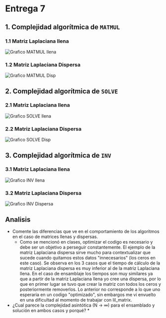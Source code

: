 # Entrega 7

## 1. Complejidad algorítmica de `MATMUL`
   ### 1.1 Matriz Laplaciana llena
   ![Grafico MATMUL llena](https://user-images.githubusercontent.com/43649125/90902601-b63ad880-e39a-11ea-98fb-9c1230250c35.png)
   ### 1.2 Matriz Laplaciana Dispersa
   ![Grafico MATMUL Disp](https://user-images.githubusercontent.com/43649125/90902612-baff8c80-e39a-11ea-9973-1ff6f040edd0.png)

## 2. Complejidad algorítmica de `SOLVE`
   ### 2.1 Matriz Laplaciana llena
  ![Grafico SOLVE llena](https://user-images.githubusercontent.com/43649125/90902627-c05cd700-e39a-11ea-937c-80bfd3bf1e27.png)
   ### 2.2 Matriz Laplaciana Dispersa
  ![Grafico SOLVE Disp](https://user-images.githubusercontent.com/43649125/90902638-c3f05e00-e39a-11ea-9fdb-0fbb2bbd3641.png)

## 3. Complejidad algorítmica de `INV`
   ### 3.1 Matriz Laplaciana llena
  ![Grafico INV llena](https://user-images.githubusercontent.com/43649125/90902655-c81c7b80-e39a-11ea-83d9-cb155864961b.png)
   ### 3.2 Matriz Laplaciana Dispersa
  ![Grafico INV Dispersa](https://user-images.githubusercontent.com/43649125/90902667-cc489900-e39a-11ea-8b50-bb8f70e039ff.png)

## Analisis
* Comente las diferencias que ve en el comportamiento de los algoritmos en el caso de matrices llenas y dispersas.
   * Como se mencionó en clases, optimizar el codigo es necesario y debe ser un objetivo a perseguir constantemente. El ejemplo de la matriz Laplaciana dispersa sirve mucho para contextualizar que sucede cuando quitamos estos datos "innecesarios" (los ceros en este caso). Se observa en los 3 casos que el tiempo de cálculo de la matriz Laplaciana dispersa es muy inferior al de la matriz Laplaciana llena. En el caso de ensamblaje los tiempos son muy similares ya que a partir de la matriz Laplaciana llena yo cree una dispersa, por lo que en primer lugar se tuvo que crear la matriz con todos los ceros y posteriormente removerlos. Lo anterior no corresponde a lo que uno esperaria en un codigo "optimizado", sin embargos me vi envuelto en una dificultad al momento de trabajar con lil_matrix.
* ¿Cual parece la complejidad asintótica (N → ∞)  para el ensamblado y solución en ambos casos y porqué?
   *
